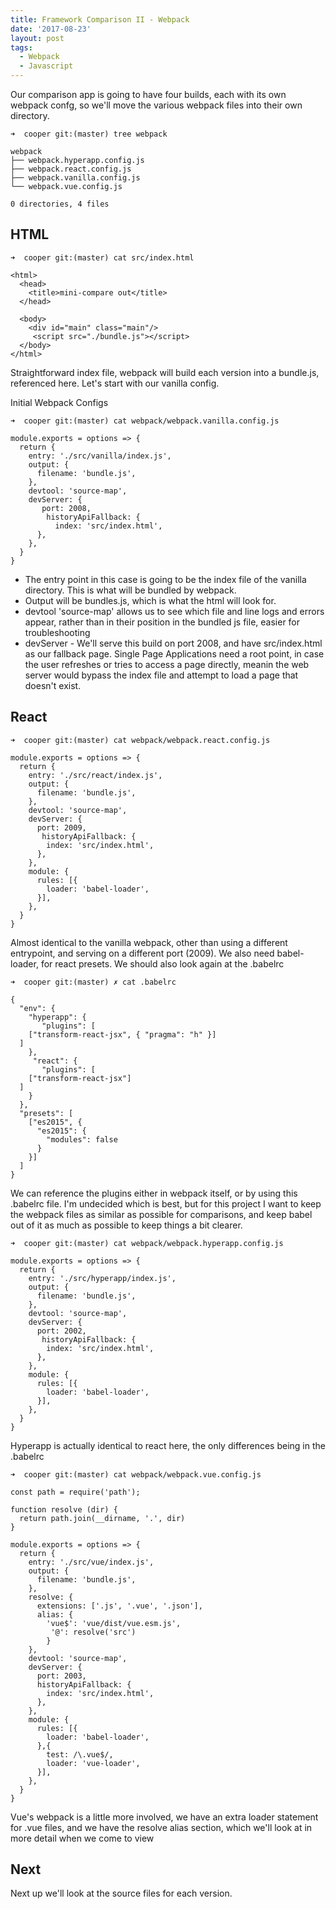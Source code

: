 ```yaml
---
title: Framework Comparison II - Webpack
date: '2017-08-23'
layout: post
tags: 
  - Webpack
  - Javascript
---
```


Our comparison app is going to have four builds, each with its own webpack confg, so we'll move the various webpack files into their own directory.

```
➜  cooper git:(master) tree webpack
```
```
webpack
├── webpack.hyperapp.config.js
├── webpack.react.config.js
├── webpack.vanilla.config.js
└── webpack.vue.config.js

0 directories, 4 files
```

HTML
---

```
➜  cooper git:(master) cat src/index.html
```
```
<html>
  <head>
    <title>mini-compare out</title>
  </head>

  <body>
    <div id="main" class="main"/>
     <script src="./bundle.js"></script>
  </body>
</html>
```

Straightforward index file, webpack will build each version into a bundle.js, referenced here. Let's start with our vanilla config.

Initial Webpack Configs

```
➜  cooper git:(master) cat webpack/webpack.vanilla.config.js
```
```
module.exports = options => {
  return {
    entry: './src/vanilla/index.js',
    output: {
      filename: 'bundle.js',
    },
    devtool: 'source-map',
    devServer: {
       port: 2008,
        historyApiFallback: {
          index: 'src/index.html',
      },
    },
  }
}
```


* The entry point in this case is going to be the index file of the vanilla directory. This is what will be bundled by webpack.
* Output will be bundles.js, which is what the html will look for.
* devtool 'source-map' allows us to see which file and line logs and errors appear, rather than in their position in the bundled js file, easier for troubleshooting
* devServer - We'll serve this build on port 2008, and have src/index.html as our fallback page. Single Page Applications need a root point, in case the user refreshes or tries to access a page directly, meanin the web server would bypass the index file and attempt to load a page that doesn't exist.


React
---

```
➜  cooper git:(master) cat webpack/webpack.react.config.js
```
```
module.exports = options => {
  return {
    entry: './src/react/index.js',
    output: {
      filename: 'bundle.js',
    },
    devtool: 'source-map',
    devServer: {
      port: 2009,
       historyApiFallback: {
        index: 'src/index.html',
      },
    },
    module: {
      rules: [{
        loader: 'babel-loader',
      }],
    },
  }
}
```

Almost identical to the vanilla webpack, other than using a different entrypoint, and serving on a different port (2009). We also need babel-loader, for react presets. We should also look again at the .babelrc

```
➜  cooper git:(master) ✗ cat .babelrc
```
```
{
  "env": {
    "hyperapp": {
       "plugins": [
    ["transform-react-jsx", { "pragma": "h" }]
  ]
    },
     "react": {
       "plugins": [
    ["transform-react-jsx"]
  ]
    }
  },
  "presets": [
    ["es2015", {
      "es2015": {
        "modules": false
      }
    }]
  ]
}
```

We can reference the plugins either in webpack itself, or by using this .babelrc file. I'm undecided which is best, but for this project I want to keep the webpack files as similar as possible for comparisons, and keep babel out of it as much as possible to keep things a bit clearer.

```
➜  cooper git:(master) cat webpack/webpack.hyperapp.config.js
```
```
module.exports = options => {
  return {
    entry: './src/hyperapp/index.js',
    output: {
      filename: 'bundle.js',
    },
    devtool: 'source-map',
    devServer: {
      port: 2002,
       historyApiFallback: {
        index: 'src/index.html',
      },
    },
    module: {
      rules: [{
        loader: 'babel-loader',
      }],
    },
  }
}
```

Hyperapp is actually identical to react here, the only differences being in the .babelrc

```
➜  cooper git:(master) cat webpack/webpack.vue.config.js
```
```
const path = require('path');

function resolve (dir) {
  return path.join(__dirname, '.', dir)
}

module.exports = options => {
  return {
    entry: './src/vue/index.js',
    output: {
      filename: 'bundle.js',
    },
    resolve: {
      extensions: ['.js', '.vue', '.json'],
      alias: {
        'vue$': 'vue/dist/vue.esm.js',
         '@': resolve('src')
        }
    },
    devtool: 'source-map',
    devServer: {
      port: 2003,
      historyApiFallback: {
        index: 'src/index.html',
      },
    },
    module: {
      rules: [{
        loader: 'babel-loader',
      },{
        test: /\.vue$/,
        loader: 'vue-loader',
      }],
    },
  }
}
```

Vue's webpack is a little more involved, we have an extra loader statement for .vue files, and we have the resolve alias section, which we'll look at in more detail when we come to view

Next
---

Next up we'll look at the source files for each version.
